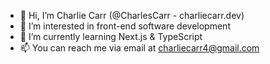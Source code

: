 - 👋 Hi, I’m Charlie Carr (@CharlesCarr - charliecarr.dev)
- 👀 I’m interested in front-end software development
- 🌱 I’m currently learning Next.js & TypeScript
- 📫 You can reach me via email at charliecarr4@gmail.com

<!---
CharlesCarr/CharlesCarr is a ✨ special ✨ repository because its `README.md` (this file) appears on your GitHub profile.
You can click the Preview link to take a look at your changes.
--->
